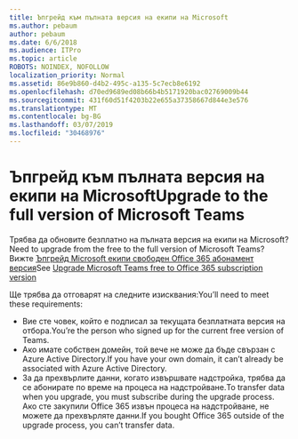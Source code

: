 ```yaml
---
title: Ъпгрейд към пълната версия на екипи на Microsoft
ms.author: pebaum
author: pebaum
ms.date: 6/6/2018
ms.audience: ITPro
ms.topic: article
ROBOTS: NOINDEX, NOFOLLOW
localization_priority: Normal
ms.assetid: 86e9b860-d4b2-495c-a135-5c7ecb8e6192
ms.openlocfilehash: d70ed9689ed08b66b4b5171920bac02769009b44
ms.sourcegitcommit: 431f60d51f4203b22e655a37358667d844e3e576
ms.translationtype: MT
ms.contentlocale: bg-BG
ms.lasthandoff: 03/07/2019
ms.locfileid: "30468976"
---
```

# <a name="upgrade-to-the-full-version-of-microsoft-teams"></a><span data-ttu-id="0658e-102">Ъпгрейд към пълната версия на екипи на Microsoft</span><span class="sxs-lookup"><span data-stu-id="0658e-102">Upgrade to the full version of Microsoft Teams</span></span>

<span data-ttu-id="0658e-103">Трябва да обновите безплатно на пълната версия на екипи на Microsoft?</span><span class="sxs-lookup"><span data-stu-id="0658e-103">Need to upgrade from the free to the full version of Microsoft Teams?</span></span> <span data-ttu-id="0658e-104">Вижте [Ъпгрейд Microsoft екипи свободен Office 365 абонамент версия](https://docs.microsoft.com/en-us/microsoftteams/upgrade-freemium)</span><span class="sxs-lookup"><span data-stu-id="0658e-104">See [Upgrade Microsoft Teams free to Office 365 subscription version](https://docs.microsoft.com/en-us/microsoftteams/upgrade-freemium)</span></span>

<span data-ttu-id="0658e-105">Ще трябва да отговарят на следните изисквания:</span><span class="sxs-lookup"><span data-stu-id="0658e-105">You’ll need to meet these requirements:</span></span>
- <span data-ttu-id="0658e-106">Вие сте човек, който е подписал за текущата безплатната версия на отбора.</span><span class="sxs-lookup"><span data-stu-id="0658e-106">You’re the person who signed up for the current free version of Teams.</span></span>
- <span data-ttu-id="0658e-107">Ако имате собствен домейн, той вече не може да бъде свързан с Azure Active Directory.</span><span class="sxs-lookup"><span data-stu-id="0658e-107">If you have your own domain, it can’t already be associated with Azure Active Directory.</span></span>
- <span data-ttu-id="0658e-108">За да прехвърлите данни, когато извършвате надстройка, трябва да се абонирате по време на процеса на надстройване.</span><span class="sxs-lookup"><span data-stu-id="0658e-108">To transfer data when you upgrade, you must subscribe during the upgrade process.</span></span> <span data-ttu-id="0658e-109">Ако сте закупили Office 365 извън процеса на надстройване, не можете да прехвърляте данни.</span><span class="sxs-lookup"><span data-stu-id="0658e-109">If you bought Office 365 outside of the upgrade process, you can’t transfer data.</span></span>


